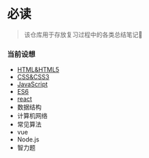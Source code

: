 # 必读
> 该仓库用于存放复习过程中的各类总结笔记📒
### 当前设想
- [HTML&HTML5](./HTML&HTML5/README.md)
- [CSS&CSS3](./CSS&CSS3/README.md)
- [JavaScript](./JavaScript/README.md)
- [ES6](./ES6/README.md)
- [react](./react.md)
- 数据结构
- 计算机网络
- 常见算法
- vue
- Node.js
- 智力题